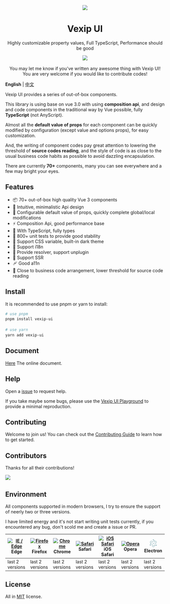 <p align="center">
  <a href="https://www.vexipui.com/" target="_blank" rel="noopener noreferrer">
    <img
      src="https://raw.githubusercontent.com/vexip-ui/vexip-ui/main/docs/public/logo.png"
      style="width: 180px;"
    />
  </a>
</p>

<h1 align="center">Vexip UI</h1>

<p align="center">
  Highly customizable property values, Full TypeScript, Performance should be good
</p>

<p align="center">
  <img src="https://img.shields.io/github/package-json/v/vexip-ui/vexip-ui" />
</p>

<p align="center">
  You may let me know if you've written any awesome thing with Vexip UI! You are very welcome if you would like to contribute codes!
</p>

**English** | [中文](./README.zh-CN.md)

Vexip UI provides a series of out-of-box components.

This library is using base on vue 3.0 with using **composition api**, and design and code components in the traditional way by Vue possible, fully **TypeScript** (not AnyScript).

Almost all the **default value of props** for each component can be quickly modified by configuration (except value and options props), for easy customization.

And, the writing of component codes pay great attention to lowering the threshold of **source codes reading**, and the style of code is as close to the usual business code habits as possible to avoid dazzling encapsulation.

There are currently **70+** components, many you can see everywhere and a few may bright your eyes.

## Features

- 📦 70+ out-of-box high quality Vue 3 components
- 📐 Intuitive, minimalistic Api design
- 🔧 Configurable default value of props, quickly complete global/local modifications
- ⚡ Composition Api, good performance base
- 🔨 With TypeScript, fully types
- 💪 800+ unit tests to provide good stability
- 🎨 Support CSS variable, built-in dark theme
- 🚩 Support i18n
- 🛫 Provide resolver, support unplugin
- 🚤 Support SSR
- 🩹 Good a11n
- 👀 Close to business code arrangement, lower threshold for source code reading

## Install

It is recommended to use pnpm or yarn to install:

```sh
# use pnpm
pnpm install vexip-ui

# use yarn
yarn add vexip-ui
```

## Document

[Here](https://www.vexipui.com) The online document.

## Help

Open a [issue](https://github.com/vexip-ui/vexip-ui/issues) to request help.

If you take maybe some bugs, please use the [Vexip UI Playground](https://playground.vexipui.com/) to provide a minimal reproduction.

## Contributing

Welcome to join us! You can check out the [Contributing Guide](./CONTRIBUTING.md) to learn how to get started.

## Contributors

Thanks for all their contributions!

<a href="https://github.com/vexip-ui/vexip-ui/graphs/contributors">
  <img src="https://contrib.rocks/image?repo=vexip-ui/vexip-ui" />
</a>

## Environment

All components supported in modern browsers, I try to ensure the support of neerly two or three versions.

I have limited energy and it's not start writing unit tests currently, if you encountered any bug, don't scold me and create a issue or PR.

| [<img src="https://raw.githubusercontent.com/alrra/browser-logos/master/src/edge/edge_48x48.png" alt="IE / Edge" width="24" height="24" />](http://godban.github.io/browsers-support-badges/)<br/>Edge | [<img src="https://raw.githubusercontent.com/alrra/browser-logos/master/src/firefox/firefox_48x48.png" alt="Firefox" width="24" height="24" />](http://godban.github.io/browsers-support-badges/)<br/>Firefox | [<img src="https://raw.githubusercontent.com/alrra/browser-logos/master/src/chrome/chrome_48x48.png" alt="Chrome" width="24" height="24" />](http://godban.github.io/browsers-support-badges/)<br/>Chrome | [<img src="https://raw.githubusercontent.com/alrra/browser-logos/master/src/safari/safari_48x48.png" alt="Safari" width="24" height="24" />](http://godban.github.io/browsers-support-badges/)<br/>Safari | [<img src="https://raw.githubusercontent.com/alrra/browser-logos/master/src/safari-ios/safari-ios_48x48.png" alt="iOS Safari" width="24" height="24" />](http://godban.github.io/browsers-support-badges/)<br/>iOS Safari | [<img src="https://raw.githubusercontent.com/alrra/browser-logos/master/src/opera/opera_48x48.png" alt="Opera" width="24" height="24" />](http://godban.github.io/browsers-support-badges/)<br/>Opera | [<img src="https://raw.githubusercontent.com/alrra/browser-logos/master/src/electron/electron_48x48.png" alt="Electron" width="24" height="24" />](http://godban.github.io/browsers-support-badges/)<br/>Electron |
| ------------------------------------------------------------------------------------------------------------------------------------------------------------------------------------------------------ | ------------------------------------------------------------------------------------------------------------------------------------------------------------------------------------------------------------- | --------------------------------------------------------------------------------------------------------------------------------------------------------------------------------------------------------- | --------------------------------------------------------------------------------------------------------------------------------------------------------------------------------------------------------- | ------------------------------------------------------------------------------------------------------------------------------------------------------------------------------------------------------------------------- | ----------------------------------------------------------------------------------------------------------------------------------------------------------------------------------------------------- | ----------------------------------------------------------------------------------------------------------------------------------------------------------------------------------------------------------------- |
| last 2 versions                                                                                                                                                                                        | last 2 versions                                                                                                                                                                                               | last 2 versions                                                                                                                                                                                           | last 2 versions                                                                                                                                                                                           | last 2 versions                                                                                                                                                                                                           | last 2 versions                                                                                                                                                                                       | last 2 versions                                                                                                                                                                                                   |

## License

All in [MIT](./LICENSE.md) license.
